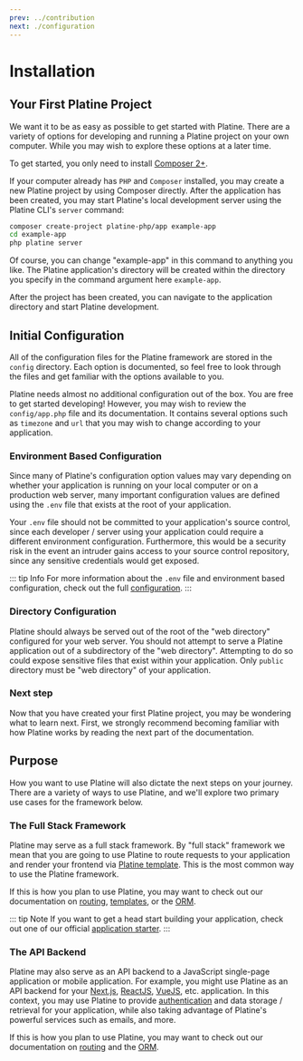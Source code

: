 ```yaml
---
prev: ../contribution
next: ./configuration
---
```

# Installation

## Your First Platine Project

We want it to be as easy as possible to get started with Platine. There are a variety of options for developing and running a Platine project on your own computer. While you may wish to explore these options at a later time.

To get started, you only need to install [Composer 2+](https://getcomposer.org/2).

If your computer already has `PHP` and `Composer` installed, you may create a new Platine project by using Composer directly. After the application has been created, you may start Platine's local development server using the Platine CLI's `server` command:

```bash
composer create-project platine-php/app example-app
cd example-app
php platine server
```

Of course, you can change "example-app" in this command to anything you like. The Platine application's directory will be created within the directory you specify in the command argument here `example-app`.

After the project has been created, you can navigate to the application directory and start Platine development.

## Initial Configuration

All of the configuration files for the Platine framework are stored in the `config` directory. Each option is documented, so feel free to look through the files and get familiar with the options available to you.

Platine needs almost no additional configuration out of the box. You are free to get started developing! However, you may wish to review the `config/app.php` file and its documentation. It contains several options such as `timezone` and `url` that you may wish to change according to your application.

### Environment Based Configuration

Since many of Platine's configuration option values may vary depending on whether your application is running on your local computer or on a production web server, many important configuration values are defined using the `.env` file that exists at the root of your application.

Your `.env` file should not be committed to your application's source control, since each developer / server using your application could require a different environment configuration. Furthermore, this would be a security risk in the event an intruder gains access to your source control repository, since any sensitive credentials would get exposed.

::: tip Info
For more information about the `.env` file and environment based configuration, check out the full [configuration](configuration.md).
::: 
### Directory Configuration

Platine should always be served out of the root of the "web directory" configured for your web server. You should not attempt to serve a Platine application out of a subdirectory of the "web directory". Attempting to do so could expose sensitive files that exist within your application. Only `public` directory must be "web directory" of your application.

### Next step

Now that you have created your first Platine project, you may be wondering what to learn next. First, we strongly recommend becoming familiar with how Platine works by reading the next part of the documentation.

## Purpose

How you want to use Platine will also dictate the next steps on your journey. There are a variety of ways to use Platine, and we'll explore two primary use cases for the framework below.

### The Full Stack Framework

Platine may serve as a full stack framework. By "full stack" framework we mean that you are going to use Platine to route requests to your application and render your frontend via [Platine template](..//overview/template.md). This is the most common way to use the Platine framework.

If this is how you plan to use Platine, you may want to check out our documentation on [routing](../overview/routing.md), [templates](../overview/template.md), or the [ORM](../orm/getting-started.md).

::: tip Note
If you want to get a head start building your application, check out one of our official [application starter](starter-project.md).
:::

### The API Backend

Platine may also serve as an API backend to a JavaScript single-page application or mobile application. For example, you might use Platine as an API backend for your [Next.js](https://nextjs.org), [ReactJS](https://reactjs.org/), [VueJS](https://vuejs.org/), etc. application. In this context, you may use Platine to provide [authentication](../security/authentication.md) and data storage / retrieval for your application, while also taking advantage of Platine's powerful services such as emails, and more.

If this is how you plan to use Platine, you may want to check out our documentation on [routing](../overview/routing.md) and the [ORM](../orm/getting-started.md).

